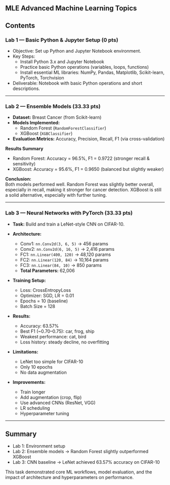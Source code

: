 ## MLE Advanced Machine Learning Topics

## Contents

### Lab 1 — Basic Python & Jupyter Setup (0 pts)
- Objective: Set up Python and Jupyter Notebook environment.  
- Key Steps:
  - Install Python 3.x and Jupyter Notebook
  - Practice basic Python operations (variables, loops, functions)
  - Install essential ML libraries: NumPy, Pandas, Matplotlib, Scikit-learn, PyTorch, Torchvision  
- Deliverable: Notebook with basic Python operations and short descriptions.

---

### Lab 2 — Ensemble Models (33.33 pts)
- **Dataset:** Breast Cancer (from Scikit-learn)  
- **Models Implemented:**
  - Random Forest (`RandomForestClassifier`)
  - XGBoost (`XGBClassifier`)  
- **Evaluation Metrics:** Accuracy, Precision, Recall, F1 (via cross-validation)  

**Results Summary**  
- Random Forest: Accuracy = 96.5%, F1 = 0.9722 (stronger recall & sensitivity)  
- XGBoost: Accuracy = 95.6%, F1 = 0.9650 (balanced but slightly weaker)  

**Conclusion:**  
Both models performed well. Random Forest was slightly better overall, especially in recall, making it stronger for cancer detection. XGBoost is still a solid alternative, especially with further tuning.

---

### Lab 3 — Neural Networks with PyTorch (33.33 pts)
- **Task:** Build and train a LeNet-style CNN on CIFAR-10.  
- **Architecture:**  
  - Conv1: `nn.Conv2d(3, 6, 5)` → 456 params  
  - Conv2: `nn.Conv2d(6, 16, 5)` → 2,416 params  
  - FC1: `nn.Linear(400, 120)` → 48,120 params  
  - FC2: `nn.Linear(120, 84)` → 10,164 params  
  - FC3: `nn.Linear(84, 10)` → 850 params  
  - **Total Parameters:** 62,006  

- **Training Setup:**  
  - Loss: CrossEntropyLoss  
  - Optimizer: SGD, LR = 0.01  
  - Epochs = 10 (baseline)  
  - Batch Size = 128  

- **Results:**  
  - Accuracy: 63.57%  
  - Best F1 (~0.70–0.75): car, frog, ship  
  - Weakest performance: cat, bird  
  - Loss history: steady decline, no overfitting  

- **Limitations:**  
  - LeNet too simple for CIFAR-10  
  - Only 10 epochs  
  - No data augmentation  

- **Improvements:**  
  - Train longer  
  - Add augmentation (crop, flip)  
  - Use advanced CNNs (ResNet, VGG)  
  - LR scheduling  
  - Hyperparameter tuning  

---

## Summary
- Lab 1: Environment setup  
- Lab 2: Ensemble models → Random Forest slightly outperformed XGBoost  
- Lab 3: CNN baseline → LeNet achieved 63.57% accuracy on CIFAR-10  

This task demonstrated core ML workflows, model evaluation, and the impact of architecture and hyperparameters on performance.



